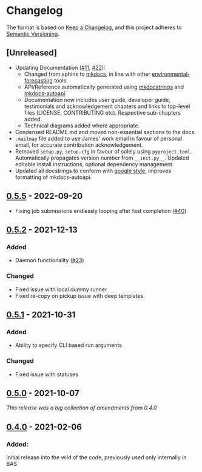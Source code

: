 # Changelog

The format is based on [Keep a Changelog](https://keepachangelog.com/en/1.0.0/),
and this project adheres to [Semantic Versioning](https://semver.org/spec/v2.0.0.html).

## [Unreleased]
* Updating Documentation ([#11](https://github.com/environmental-forecasting/model-ensembler/issues/11), [#22](https://github.com/environmental-forecasting/model-ensembler/issues/22)):
    * Changed from sphinx to [mkdocs](https://www.mkdocs.org/), in line with other [environmental-forecasting](https://github.com/environmental-forecasting) tools.
    * API/Reference automatically generated using [mkdocstrings](https://mkdocstrings.github.io/) and [mkdocs-autoapi](https://mkdocs-autoapi.readthedocs.io/en/latest/).
    * Documentation now includes user guide, developer guide, testimonials and acknowledgement chapters and links to top-level files (LICENSE, CONTRIBUTING etc). Respective sub-chapters added.
    * Technical diagrams added where appropriate.
* Condensed README.md and moved non-essential sections to the docs.
* `.mailmap` file added to use James' work email in favour of personal email, for accurate contribution acknowledgement.
* Removed `setup.py`, `setup.cfg` in favour of solely using `pyproject.toml`. Automatically propagates version number from `__init.py__`. Updated editable install instructions, optional dependency management.
* Updated all docstrings to conform with [google style](https://mkdocstrings.github.io/python/usage/configuration/docstrings/), improves formatting of mkdocs-autoapi. 

## [0.5.5] - 2022-09-20

* Fixing job submissions endlessly looping after fast completion ([#40](https://github.com/environmental-forecasting/model-ensembler/issues/40))

## [0.5.2] - 2021-12-13

### Added

* Daemon functionality ([#23](https://github.com/environmental-forecasting/model-ensembler/issues/23))

### Changed

* Fixed issue with local dummy runner
* Fixed re-copy on pickup issue with deep templates

## [0.5.1] - 2021-10-31

### Added

* Ability to specify CLI based run arguments

### Changed

* Fixed issue with statuses

## [0.5.0] - 2021-10-07

_This release was a big collection of amendments from 0.4.0_

## [0.4.0] - 2021-02-06

### Added:

Initial release into the wild of the code, previously used only internally in BAS

[0.5.5]: https://github.com/environmental-forecasting/model-ensembler/releases/tag/v0.5.5
[0.5.2]: https://github.com/environmental-forecasting/model-ensembler/releases/tag/v0.5.2
[0.5.1]: https://github.com/environmental-forecasting/model-ensembler/releases/tag/v0.5.1 
[0.5.0]: https://github.com/environmental-forecasting/model-ensembler/releases/tag/v0.5.0
[0.4.0]: https://github.com/JimCircadian/model-ensembler/releases/tag/v0.4.0